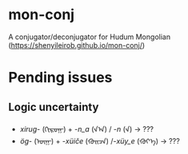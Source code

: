 # mon-conj
A conjugator/deconjugator for Hudum Mongolian (https://shenyileirob.github.io/mon-conj/)

# Pending issues

## Logic uncertainty
* *xirug*- (ᠬᠢᠷᠤᠭ᠊) + -*n_a* (᠊ᠨ᠎ᠠ) / -*n* (᠊ᠨ) → ???
* *ög*- (ᠥᠭ᠊) + -*xüiče* (᠊ᠬᠦᠢᠴᠡ) /-*xüy_e* (᠊ᠬᠦᠶ᠎ᠡ) → ???
